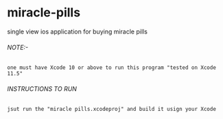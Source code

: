 # miracle-pills
single view ios application for buying miracle pills

###### NOTE:- 
```one must have Xcode 10 or above to run this program "tested on Xcode 11.5"```

###### INSTRUCTIONS TO RUN 
```jsut run the "miracle pills.xcodeproj" and build it usign your Xcode```
